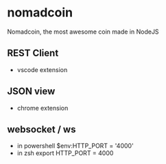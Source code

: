 # nomadcoin

Nomadcoin, the most awesome coin made in NodeJS

## REST Client

- vscode extension

## JSON view

- chrome extension

## websocket / ws

- in powershell \$env:HTTP_PORT = '4000'
- in zsh export HTTP_PORT = 4000
